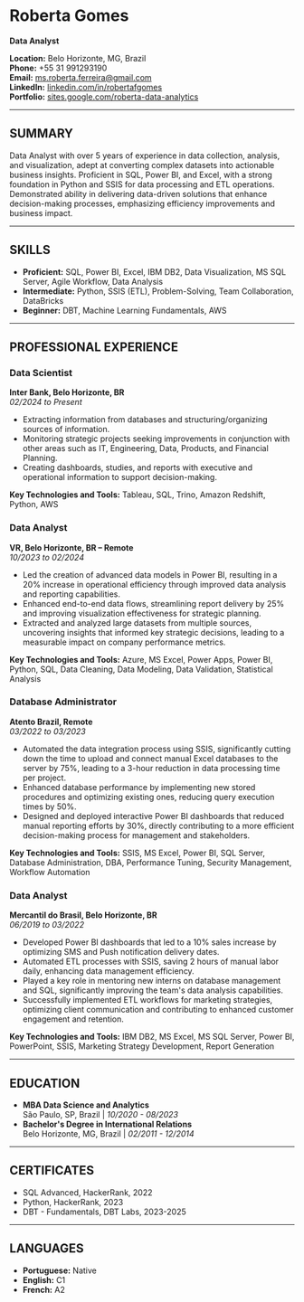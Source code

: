 # Roberta Gomes

**Data Analyst**

**Location:** Belo Horizonte, MG, Brazil  
**Phone:** +55 31 991293190  
**Email:** [ms.roberta.ferreira@gmail.com](mailto:ms.roberta.ferreira@gmail.com)  
**LinkedIn:** [linkedin.com/in/robertafgomes](https://linkedin.com/in/robertafgomes)  
**Portfolio:** [sites.google.com/roberta-data-analytics](https://sites.google.com/roberta-data-analytics)  

---

## SUMMARY

Data Analyst with over 5 years of experience in data collection, analysis, and visualization, adept at converting complex datasets into actionable business insights. Proficient in SQL, Power BI, and Excel, with a strong foundation in Python and SSIS for data processing and ETL operations. Demonstrated ability in delivering data-driven solutions that enhance decision-making processes, emphasizing efficiency improvements and business impact.

---

## SKILLS

- **Proficient:** SQL, Power BI, Excel, IBM DB2, Data Visualization, MS SQL Server, Agile Workflow, Data Analysis
- **Intermediate:** Python, SSIS (ETL), Problem-Solving, Team Collaboration, DataBricks
- **Beginner:** DBT, Machine Learning Fundamentals, AWS

---

## PROFESSIONAL EXPERIENCE

### Data Scientist  
**Inter Bank, Belo Horizonte, BR**  
*02/2024 to Present*

- Extracting information from databases and structuring/organizing sources of information.
- Monitoring strategic projects seeking improvements in conjunction with other areas such as IT, Engineering, Data, Products, and Financial Planning.
- Creating dashboards, studies, and reports with executive and operational information to support decision-making.

**Key Technologies and Tools:** Tableau, SQL, Trino, Amazon Redshift, Python, AWS

### Data Analyst  
**VR, Belo Horizonte, BR – Remote**  
*10/2023 to 02/2024*

- Led the creation of advanced data models in Power BI, resulting in a 20% increase in operational efficiency through improved data analysis and reporting capabilities.
- Enhanced end-to-end data flows, streamlining report delivery by 25% and improving visualization effectiveness for strategic planning.
- Extracted and analyzed large datasets from multiple sources, uncovering insights that informed key strategic decisions, leading to a measurable impact on company performance metrics.

**Key Technologies and Tools:** Azure, MS Excel, Power Apps, Power BI, Python, SQL, Data Cleaning, Data Modeling, Data Validation, Statistical Analysis

### Database Administrator  
**Atento Brazil, Remote**  
*03/2022 to 03/2023*

- Automated the data integration process using SSIS, significantly cutting down the time to upload and connect manual Excel databases to the server by 75%, leading to a 3-hour reduction in data processing time per project.
- Enhanced database performance by implementing new stored procedures and optimizing existing ones, reducing query execution times by 50%.
- Designed and deployed interactive Power BI dashboards that reduced manual reporting efforts by 30%, directly contributing to a more efficient decision-making process for management and stakeholders.

**Key Technologies and Tools:** SSIS, MS Excel, Power BI, SQL Server, Database Administration, DBA, Performance Tuning, Security Management, Workflow Automation

### Data Analyst  
**Mercantil do Brasil, Belo Horizonte, BR**  
*06/2019 to 03/2022*

- Developed Power BI dashboards that led to a 10% sales increase by optimizing SMS and Push notification delivery dates.
- Automated ETL processes with SSIS, saving 2 hours of manual labor daily, enhancing data management efficiency.
- Played a key role in mentoring new interns on database management and SQL, significantly improving the team's data analysis capabilities.
- Successfully implemented ETL workflows for marketing strategies, optimizing client communication and contributing to enhanced customer engagement and retention.

**Key Technologies and Tools:** IBM DB2, MS Excel, MS SQL Server, Power BI, PowerPoint, SSIS, Marketing Strategy Development, Report Generation

---

## EDUCATION

- **MBA Data Science and Analytics**  
  São Paulo, SP, Brazil | *10/2020 - 08/2023*
- **Bachelor's Degree in International Relations**  
  Belo Horizonte, MG, Brazil | *02/2011 - 12/2014*

---

## CERTIFICATES

- SQL Advanced, HackerRank, 2022  
- Python, HackerRank, 2023  
- DBT - Fundamentals, DBT Labs, 2023-2025  

---

## LANGUAGES

- **Portuguese:** Native  
- **English:** C1  
- **French:** A2
